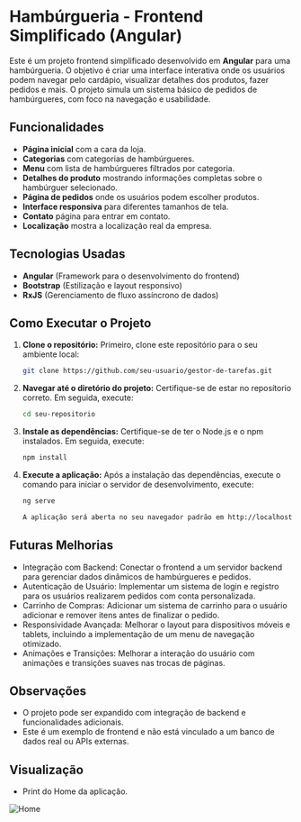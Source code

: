 # Hambúrgueria - Frontend Simplificado (Angular)

Este é um projeto frontend simplificado desenvolvido em **Angular** para uma hambúrgueria. O objetivo é criar uma interface interativa onde os usuários podem navegar pelo cardápio, visualizar detalhes dos produtos, fazer pedidos e mais. O projeto simula um sistema básico de pedidos de hambúrgueres, com foco na navegação e usabilidade.

## Funcionalidades

- **Página inicial** com a cara da loja.
- **Categorias** com categorias de hambúrgueres.
- **Menu** com lista de hambúrgueres filtrados por categoria.
- **Detalhes do produto** mostrando informações completas sobre o hambúrguer selecionado.
- **Página de pedidos** onde os usuários podem escolher produtos.
- **Interface responsiva** para diferentes tamanhos de tela.
- **Contato** página para entrar em contato.
- **Localização** mostra a localização real da empresa.

## Tecnologias Usadas

- **Angular** (Framework para o desenvolvimento do frontend)
- **Bootstrap** (Estilização e layout responsivo)
- **RxJS** (Gerenciamento de fluxo assíncrono de dados)

## Como Executar o Projeto

1. **Clone o repositório:** Primeiro, clone este repositório para o seu ambiente local:
   ```bash
   git clone https://github.com/seu-usuario/gestor-de-tarefas.git

2. **Navegar até o diretório do projeto:** Certifique-se de estar no reposítorio correto. Em seguida, execute:
    ```bash
    cd seu-repositorio

3. **Instale as dependências:** Certifique-se de ter o Node.js e o npm instalados. Em seguida, execute:
    ```bash
    npm install

4. **Execute a aplicação:** Após a instalação das dependências, execute o comando para iniciar o servidor de desenvolvimento, execute:
    ```bash
    ng serve 

    A aplicação será aberta no seu navegador padrão em http://localhost:4200.

## Futuras Melhorias

- Integração com Backend: Conectar o frontend a um servidor backend para gerenciar dados dinâmicos de hambúrgueres e pedidos.
- Autenticação de Usuário: Implementar um sistema de login e registro para os usuários realizarem pedidos com conta personalizada.
- Carrinho de Compras: Adicionar um sistema de carrinho para o usuário adicionar e remover itens antes de finalizar o pedido.
- Responsividade Avançada: Melhorar o layout para dispositivos móveis e tablets, incluindo a implementação de um menu de navegação otimizado.
- Animações e Transições: Melhorar a interação do usuário com animações e transições suaves nas trocas de páginas.

## Observações

- O projeto pode ser expandido com integração de backend e funcionalidades adicionais.
- Este é um exemplo de frontend e não está vinculado a um banco de dados real ou APIs externas.

## Visualização

- Print do Home da aplicação.

![Home](src/assets/images/prints/home.png)